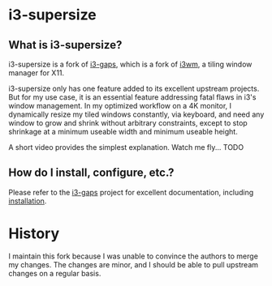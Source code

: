 # i3-supersize

## What is i3-supersize?

i3-supersize is a fork of [i3-gaps](https://github.com/Airblader/i3), which is a fork of [i3wm](https://www.i3wm.org), a tiling window manager for X11.

i3-supersize only has one feature added to its excellent upstream projects.  But for my use case, it is an essential feature addressing fatal flaws in i3's window management.  In my optimized workflow on a 4K monitor, I dynamically resize my tiled windows constantly, via keyboard, and need any window to grow and shrink without arbitrary constraints, except to stop shrinkage at a minimum useable width and minimum useable height.

A short video provides the simplest explanation.  Watch me fly...
TODO
<!-- ![i3](http://i.imgur.com/y8sZE6o.jpg) -->

## How do I install, configure, etc.?

Please refer to the [i3-gaps](https://github.com/Airblader/i3) project for excellent documentation, including [installation](https://github.com/Airblader/i3/wiki/installation).

# History

I maintain this fork because I was unable to convince the authors to merge my changes.  The changes are minor, and I should be able to pull upstream changes on a regular basis.
